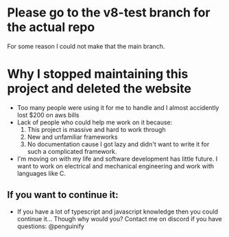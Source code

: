 # Please go to the v8-test branch for the actual repo
For some reason I could not make that the main branch.
# Why I stopped maintaining this project and deleted the website
- Too many people were using it for me to handle and I almost accidently lost $200 on aws bills
- Lack of people who could help me work on it because:
  1. This project is massive and hard to work through
  2. New and unfamiliar frameworks
  3. No documentation cause I got lazy and didn't want to write it for such a complicated framework.
- I'm moving on with my life and software development has little future. I want to work on electrical and mechanical engineering and work with languages like C.
## If you want to continue it:
- If you have a lot of typescript and javascript knowledge then you could continue it... Though why would you? Contact me on discord if you have questions: @penguinify
